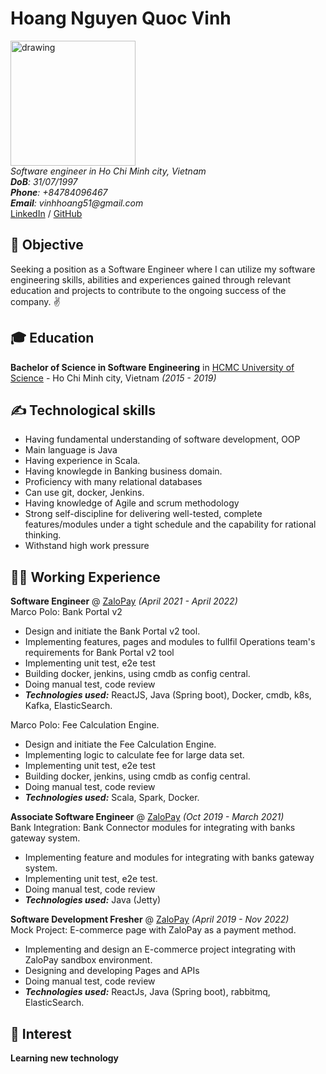 # Hoang Nguyen Quoc Vinh

<img src="https://github.com/VinhHoang97/my-digital-cv/blob/gh-pages/img/avatar.jpg?raw=true" alt="drawing" style="width:200px;"/> <br>
_Software engineer in Ho Chi Minh city, Vietnam_ <br>
_**DoB**: 31/07/1997_ <br>
_**Phone**: +84784096467_ <br>
_**Email**: vinhhoang51@gmail.com_ <br>
[LinkedIn](https://www.linkedin.com/in/vinh-hoang-dev/) / [GitHub](https://github.com/VinhHoang97/)

## 🎯 Objective

Seeking a position as a Software Engineer where I can utilize my software engineering skills, abilities and experiences gained through relevant education and projects to contribute to the ongoing success of the company. ✌️ <br> 

## 🎓 Education

**Bachelor of Science in Software Engineering** in [HCMC University of Science](https://www.hcmus.edu.vn/) - Ho Chi Minh city, Vietnam _(2015 - 2019)_

## ✍️ Technological skills

- Having fundamental understanding of software development, OOP
- Main language is Java
- Having experience in Scala.
- Having knowlegde in Banking business domain.
- Proficiency with many relational databases
- Can use git, docker, Jenkins.
- Having knowledge of Agile and scrum methodology
- Strong self-discipline for delivering well-tested, complete features/modules under a tight schedule and the capability for rational thinking.
- Withstand high work pressure

## 👨‍💻 Working Experience

**Software Engineer** @ [ZaloPay](https://zalopay.vn/) _(April 2021 - April 2022)_ <br>
Marco Polo: Bank Portal v2

- Design and initiate the Bank Portal v2 tool.
- Implementing features, pages and modules to fullfil Operations team's requirements for Bank Portal v2 tool
- Implementing unit test, e2e test
- Building docker, jenkins, using cmdb as config central.
- Doing manual test, code review
- **_Technologies used:_** ReactJS, Java (Spring boot), Docker, cmdb, k8s, Kafka, ElasticSearch.

Marco Polo: Fee Calculation Engine.
- Design and initiate the Fee Calculation Engine.
- Implementing logic to calculate fee for large data set.
- Implementing unit test, e2e test
- Building docker, jenkins, using cmdb as config central.
- Doing manual test, code review
- **_Technologies used:_** Scala, Spark, Docker.

**Associate Software Engineer** @ [ZaloPay](https://zalopay.vn/) _(Oct 2019 - March 2021)_ <br>
Bank Integration: Bank Connector modules for integrating with banks gateway system.

- Implementing feature and modules for integrating with banks gateway system.
- Implementing unit test, e2e test.
- Doing manual test, code review
- **_Technologies used:_** Java (Jetty)

**Software Development Fresher** @ [ZaloPay](https://zalopay.vn/) _(April 2019 - Nov 2022)_ <br>
Mock Project: E-commerce page with ZaloPay as a payment method.

- Implementing and design an E-commerce project integrating with ZaloPay sandbox environment.
- Designing and developing Pages and APIs
- Doing manual test, code review
- **_Technologies used:_** ReactJs, Java (Spring boot), rabbitmq, ElasticSearch.

## 🧸 Interest

**Learning new technology**
